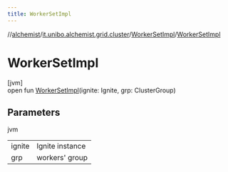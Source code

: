 ```yaml
---
title: WorkerSetImpl
---
```

//[alchemist](../../../index.html)/[it.unibo.alchemist.grid.cluster](../index.html)/[WorkerSetImpl](index.html)/[WorkerSetImpl](-worker-set-impl.html)



# WorkerSetImpl



[jvm]\
open fun [WorkerSetImpl](-worker-set-impl.html)(ignite: Ignite, grp: ClusterGroup)



## Parameters


jvm

| | |
|---|---|
| ignite | Ignite instance |
| grp | workers' group |




